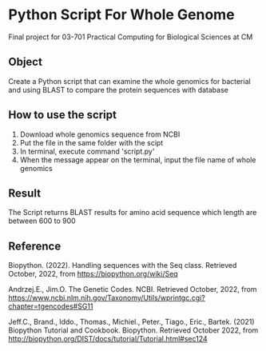 # Python Script For Whole Genome
Final project for 03-701 Practical Computing for Biological Sciences at CM
## Object
Create a Python script that can examine the whole genomics for bacterial and using BLAST to compare the protein sequences with database
## How to use the script
1. Download whole genomics sequence from NCBI
2. Put the file in the same folder with the scipt
3. In terminal, execute command 'script.py'
4. When the message appear on the terminal, input the file name of whole genomics
## Result
The Script returns BLAST results for amino acid sequence which length are between 600 to 900
## Reference
Biopython. (2022). Handling sequences with the Seq class. Retrieved October, 2022, from https://biopython.org/wiki/Seq

Andrzej.E., Jim.O. The Genetic Codes. NCBI. Retrieved October, 2022, from https://www.ncbi.nlm.nih.gov/Taxonomy/Utils/wprintgc.cgi?chapter=tgencodes#SG11

Jeff.C., Brand., Iddo., Thomas., Michiel., Peter., Tiago., Eric., Bartek. (2021) Biopython Tutorial and Cookbook. Biopython. Retrieved October 2022, from http://biopython.org/DIST/docs/tutorial/Tutorial.html#sec124

